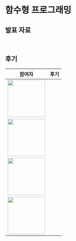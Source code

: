 # 함수형 프로그래밍

## 발표 자료


<br/>

## 후기



|참여자| 후기|
|:------------------------------------------------------------------------------: |:------------------------------------------------------------------------------: |
|   [<img width="120px" src="https://avatars.githubusercontent.com/u/2849255?v=4" />](https://github.com/mg5566)  | |
 |[<img width="120px" src="https://avatars.githubusercontent.com/u/109333130?v=4" />](https://github.com/chanshin0)  | |
 |[<img width="120px" src="https://avatars.githubusercontent.com/u/70143350?v=4" />](https://github.com/nara9709) | |
  |[<img width="120px" src="https://user-images.githubusercontent.com/116826162/236803962-73ff1ba3-63cf-46c7-93f9-22282f6f0746.jpeg" />](https://github.com/chhw130)  | |
